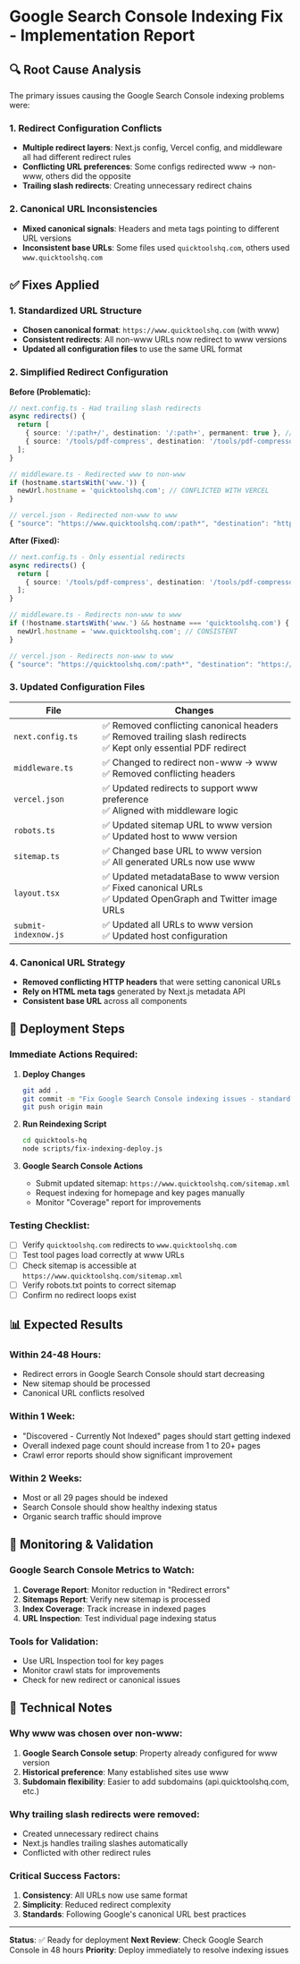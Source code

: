 # Google Search Console Indexing Fix - Implementation Report

## 🔍 Root Cause Analysis

The primary issues causing the Google Search Console indexing problems were:

### 1. **Redirect Configuration Conflicts**
- **Multiple redirect layers**: Next.js config, Vercel config, and middleware all had different redirect rules
- **Conflicting URL preferences**: Some configs redirected www → non-www, others did the opposite
- **Trailing slash redirects**: Creating unnecessary redirect chains

### 2. **Canonical URL Inconsistencies** 
- **Mixed canonical signals**: Headers and meta tags pointing to different URL versions
- **Inconsistent base URLs**: Some files used `quicktoolshq.com`, others used `www.quicktoolshq.com`

## ✅ Fixes Applied

### **1. Standardized URL Structure**
- **Chosen canonical format**: `https://www.quicktoolshq.com` (with www)
- **Consistent redirects**: All non-www URLs now redirect to www versions
- **Updated all configuration files** to use the same URL format

### **2. Simplified Redirect Configuration**
**Before (Problematic):**
```typescript
// next.config.ts - Had trailing slash redirects
async redirects() {
  return [
    { source: '/:path+/', destination: '/:path+', permanent: true }, // PROBLEMATIC
    { source: '/tools/pdf-compress', destination: '/tools/pdf-compressor', permanent: true }
  ];
}

// middleware.ts - Redirected www to non-www
if (hostname.startsWith('www.')) {
  newUrl.hostname = 'quicktoolshq.com'; // CONFLICTED WITH VERCEL
}

// vercel.json - Redirected non-www to www
{ "source": "https://www.quicktoolshq.com/:path*", "destination": "https://quicktoolshq.com/:path*" }
```

**After (Fixed):**
```typescript
// next.config.ts - Only essential redirects
async redirects() {
  return [
    { source: '/tools/pdf-compress', destination: '/tools/pdf-compressor', permanent: true }
  ];
}

// middleware.ts - Redirects non-www to www
if (!hostname.startsWith('www.') && hostname === 'quicktoolshq.com') {
  newUrl.hostname = 'www.quicktoolshq.com'; // CONSISTENT
}

// vercel.json - Redirects non-www to www
{ "source": "https://quicktoolshq.com/:path*", "destination": "https://www.quicktoolshq.com/:path*" }
```

### **3. Updated Configuration Files**

| File | Changes |
|------|---------|
| `next.config.ts` | ✅ Removed conflicting canonical headers<br>✅ Removed trailing slash redirects<br>✅ Kept only essential PDF redirect |
| `middleware.ts` | ✅ Changed to redirect non-www → www<br>✅ Removed conflicting headers |
| `vercel.json` | ✅ Updated redirects to support www preference<br>✅ Aligned with middleware logic |
| `robots.ts` | ✅ Updated sitemap URL to www version<br>✅ Updated host to www version |
| `sitemap.ts` | ✅ Changed base URL to www version<br>✅ All generated URLs now use www |
| `layout.tsx` | ✅ Updated metadataBase to www version<br>✅ Fixed canonical URLs<br>✅ Updated OpenGraph and Twitter image URLs |
| `submit-indexnow.js` | ✅ Updated all URLs to www version<br>✅ Updated host configuration |

### **4. Canonical URL Strategy**
- **Removed conflicting HTTP headers** that were setting canonical URLs
- **Rely on HTML meta tags** generated by Next.js metadata API
- **Consistent base URL** across all components

## 🚀 Deployment Steps

### **Immediate Actions Required:**

1. **Deploy Changes**
   ```bash
   git add .
   git commit -m "Fix Google Search Console indexing issues - standardize to www URLs"
   git push origin main
   ```

2. **Run Reindexing Script**
   ```bash
   cd quicktools-hq
   node scripts/fix-indexing-deploy.js
   ```

3. **Google Search Console Actions**
   - Submit updated sitemap: `https://www.quicktoolshq.com/sitemap.xml`
   - Request indexing for homepage and key pages manually
   - Monitor "Coverage" report for improvements

### **Testing Checklist:**

- [ ] Verify `quicktoolshq.com` redirects to `www.quicktoolshq.com`
- [ ] Test tool pages load correctly at www URLs
- [ ] Check sitemap is accessible at `https://www.quicktoolshq.com/sitemap.xml`
- [ ] Verify robots.txt points to correct sitemap
- [ ] Confirm no redirect loops exist

## 📊 Expected Results

### **Within 24-48 Hours:**
- Redirect errors in Google Search Console should start decreasing
- New sitemap should be processed
- Canonical URL conflicts resolved

### **Within 1 Week:**
- "Discovered - Currently Not Indexed" pages should start getting indexed
- Overall indexed page count should increase from 1 to 20+ pages
- Crawl error reports should show significant improvement

### **Within 2 Weeks:**
- Most or all 29 pages should be indexed
- Search Console should show healthy indexing status
- Organic search traffic should improve

## 🔄 Monitoring & Validation

### **Google Search Console Metrics to Watch:**
1. **Coverage Report**: Monitor reduction in "Redirect errors"
2. **Sitemaps Report**: Verify new sitemap is processed
3. **Index Coverage**: Track increase in indexed pages
4. **URL Inspection**: Test individual page indexing status

### **Tools for Validation:**
- Use URL Inspection tool for key pages
- Monitor crawl stats for improvements
- Check for new redirect or canonical issues

## 📝 Technical Notes

### **Why www was chosen over non-www:**
1. **Google Search Console setup**: Property already configured for www version
2. **Historical preference**: Many established sites use www
3. **Subdomain flexibility**: Easier to add subdomains (api.quicktoolshq.com, etc.)

### **Why trailing slash redirects were removed:**
- Created unnecessary redirect chains
- Next.js handles trailing slashes automatically
- Conflicted with other redirect rules

### **Critical Success Factors:**
1. **Consistency**: All URLs now use same format
2. **Simplicity**: Reduced redirect complexity
3. **Standards**: Following Google's canonical URL best practices

---

**Status**: ✅ Ready for deployment
**Next Review**: Check Google Search Console in 48 hours
**Priority**: Deploy immediately to resolve indexing issues
